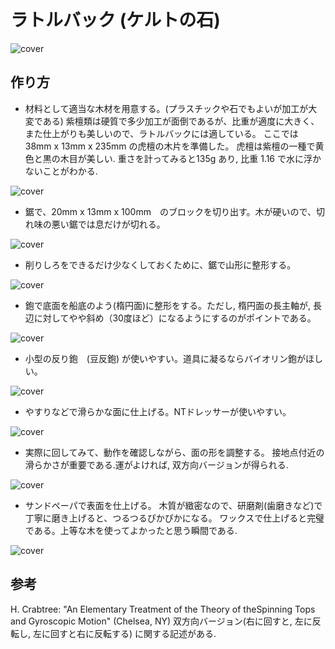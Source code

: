 ```{tags} 物理おもちゃ, 力学
```

# ラトルバック (ケルトの石)
![cover](celt-8.jpg)

## 作り方
* 材料として適当な木材を用意する。(プラスチックや石でもよいが加工が大変である)
紫檀類は硬質で多少加工が面倒であるが、比重が適度に大きく、また仕上がりも美しいので、ラトルバックには適している。
ここでは　38mm x 13mm x 235mm の虎檀の木片を準備した。
虎檀は紫檀の一種で黄色と黒の木目が美しい.
重さを計ってみると135g あり, 比重 1.16 で水に浮かないことがわかる.

![cover](celt-1.jpg)

* 鋸で、20mm x 13mm x 100mm　のブロックを切り出す。木が硬いので、切れ味の悪い鋸では息だけが切れる。

![cover](celt-2.jpg)

* 削りしろをできるだけ少なくしておくために、鋸で山形に整形する。

![cover](celt-3.jpg)

* 鉋で底面を船底のよう(楕円面)に整形をする。ただし, 楕円面の長主軸が, 長辺に対してやや斜め（30度ほど）になるようにするのがポイントである。

![cover](celt-4.jpg)

* 小型の反り鉋　(豆反鉋) が使いやすい。道具に凝るならバイオリン鉋がほしい。


![cover](celt-5.jpg)

* やすりなどで滑らかな面に仕上げる。NTドレッサーが使いやすい。

![cover](celt-6.jpg)

* 実際に回してみて、動作を確認しながら、面の形を調整する。
接地点付近の滑らかさが重要である.運がよければ, 双方向バージョンが得られる.

![cover](celt-7.jpg)

* サンドペーパで表面を仕上げる。
木質が緻密なので、研磨剤(歯磨きなど)で丁寧に磨き上げると、つるつるぴかぴかになる。
ワックスで仕上げると完璧である。上等な木を使ってよかったと思う瞬間である.

![cover](celt-8.jpg)


## 参考

H. Crabtree: "An Elementary Treatment of the Theory of theSpinning Tops and Gyroscopic Motion"
(Chelsea, NY)
双方向バージョン(右に回すと, 左に反転し, 左に回すと右に反転する) に関する記述がある.
